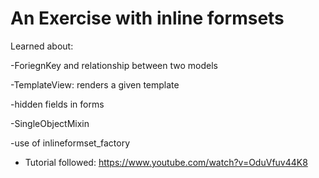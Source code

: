 # An Exercise with inline formsets
Learned about:

-ForiegnKey and relationship between two models

-TemplateView: renders a given template

-hidden fields in forms

-SingleObjectMixin

-use of inlineformset_factory

- Tutorial followed:
https://www.youtube.com/watch?v=OduVfuv44K8

